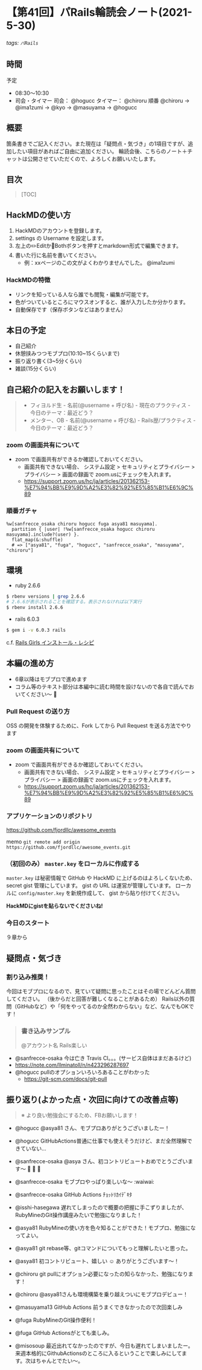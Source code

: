 # 【第41回】パRails輪読会ノート(2021-5-30)
###### tags: `パRails`
## 時間
予定
- 08:30〜10:30
- 司会・タイマー
司会： @hogucc
タイマー： @chiroru
順番 @chiroru → @ima1zumi → @kyo → @masuyama → @hogucc

## 概要
箇条書きでご記入ください。また現在は「疑問点・気づき」の1項目ですが、追加したい項目があればご自由に追加ください。
輪読会後、こちらのノート＋チャットは公開させていただくので、よろしくお願いいたします。

## 目次
> [TOC]

## HackMDの使い方
1. HackMDのアカウントを登録します。
2. settings の Username を設定します。
3. 左上の✏️Editか📖Bothボタンを押すとmarkdown形式で編集できます。
4. 書いた行に名前を書いてください。
    - 例：xxページのこの文がよくわかりませんでした。 @ima1zumi 

### HackMDの特徴
- リンクを知っている人なら誰でも閲覧・編集が可能です。
- 色がついているところにマウスオンすると、誰が入力したか分かります。
- 自動保存です（保存ボタンなどはありません）

## 本日の予定
- 自己紹介
- 休憩挟みつつモブプロ(10:10~15くらいまで)
- 振り返り書く(3~5分くらい)
- 雑談(15分くらい)


## 自己紹介の記入をお願いします！
> - フィヨルド生
    - 名前(@username + 呼び名)
    - 現在のプラクティス 
    - 今日のテーマ：最近どう？
> - メンター、OB
    - 名前(@username + 呼び名)
    - Rails歴/プラクティス
    - 今日のテーマ：最近どう？
 

### zoom の画面共有について

- zoom で画面共有ができるか確認しておいてください。
    - 画面共有できない場合、 システム設定 > セキュリティとプライバシー > プライバシー > 画面の録画で zoom.usにチェックを入れます。
    - https://support.zoom.us/hc/ja/articles/201362153-%E7%94%BB%E9%9D%A2%E3%82%92%E5%85%B1%E6%9C%89

### 順番ガチャ

```ruby=
%w[sanfrecce_osaka chiroru hogucc fuga asya81 masuyama].
  partition { |user| !%w[sanfrecce_osaka hogucc chiroru masuyama].include?(user) }.
  flat_map(&:shuffle)
  # => ["asya81", "fuga", "hogucc", "sanfrecce_osaka", "masuyama", "chiroru"]
```


## 環境

- ruby 2.6.6

```bash
$ rbenv versions | grep 2.6.6
# 2.6.6が表示されることを確認する。表示されなければ以下実行
$ rbenv install 2.6.6
```

- rails 6.0.3
```bash
$ gem i -v 6.0.3 rails
```

c.f. [Rails Girls インストール・レシピ](https://railsgirls.jp/install)

## 本編の進め方

- 6章以降はモブプロで進めます
- コラム等のテキスト部分は本編中に読む時間を設けないので各自で読んでおいてください〜 :pray: 

### Pull Request の送り方

OSS の開発を体験するために、Fork してから Pull Request を送る方法でやります

### zoom の画面共有について

- zoom で画面共有ができるか確認しておいてください。
    - 画面共有できない場合、 システム設定 > セキュリティとプライバシー > プライバシー > 画面の録画で zoom.usにチェックを入れます。
    - https://support.zoom.us/hc/ja/articles/201362153-%E7%94%BB%E9%9D%A2%E3%82%92%E5%85%B1%E6%9C%89

### アプリケーションのリポジトリ

https://github.com/fjordllc/awesome_events

memo
`git remote add origin https://github.com/fjordllc/awesome_events.git`

### （初回のみ） `master.key` をローカルに作成する
`master.key` は秘密情報で GitHub や HackMD に上げるのはよろしくないため、 secret gist 管理にしています。 gist の URL は運営が管理しています。
ローカルに `config/master.key` を新規作成して、 gist から貼り付けてください。

**HackMDにgistを貼らないでくださいね!**






### 今日のスタート
９章から


## 疑問点・気づき

### 割り込み推奨！
今回はモブプロになるので、見ていて疑問に思ったことはその場でどんどん質問してください。
（後からだと回答が難しくなることがあるため）
Rails以外の質問（GitHubなど）や「何をやってるのか全然わからない」など、なんでもOKです！

>### 書き込みサンプル
>@アカウント名 Rails楽しい

- @sanfrecce-osaka 今は亡き Travis CI。。。(サービス自体はまだあるけど)
- https://note.com/llminatoll/n/n423296287697
- @hogucc pullのオプションいろいろあることがわかった
    - https://git-scm.com/docs/git-pull

## 振り返り(よかった点・次回に向けての改善点等)
>※ より良い勉強会にするため、FBお願いします！

- @hogucc @asya81 さん、モブプロありがとうございましたー！
- @hogucc GitHubActions普通に仕事でも使えそうだけど、まだ全然理解できていない...
- @sanfrecce-osaka @asya さん、初コントリビュートおめでとうございます〜 :tada: :tada: :tada: 
- @sanfrecce-osaka モブプロやっぱり楽しいな〜 :waiwai:
- @sanfrecce-osaka GitHub Actions ﾁｮｯﾄﾘｶｲﾃﾞｷﾀ

- @isshi-hasegawa 遅れてしまったので概要の把握に手こずりましたが、RubyMineのGit操作講座みたいで勉強になりました！

- @asya81 RubyMineの使い方を色々知ることができた！モブプロ、勉強になってよい。
- @asya81 git rebase等、gitコマンドについてもっと理解したいと思った。
- @asya81 初コントリビュート、嬉しい ☺️ ありがとうございます〜！ 

- @chiroru git pullにオプション必要になったの知らなかった、勉強になります！
- @chiroru @asya81さんも環境構築を乗り越えついにモブプロデビュー！

- @masuyama13 GitHub Actions 前うまくできなかったので次回楽しみ

- @fuga RubyMineのGit操作便利！
- @fuga GitHub Actionsがとても楽しみ。

- @misosoup 最近出れてなかったのですが、今日も遅れてしまいましたー。来週本格的にGithubActionsのところに入るということで楽しみにしてます。次はちゃんとでたい〜。